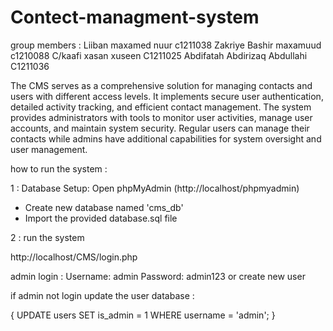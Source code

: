 # Contect-managment-system
group members :
Liiban maxamed nuur c1211038
Zakriye Bashir maxamuud c1210088
C/kaafi xasan xuseen C1211025
Abdifatah Abdirizaq Abdullahi C1211036


The CMS serves as a comprehensive solution for managing contacts and users with different access levels. It implements secure user authentication, detailed activity tracking, and efficient contact management. The system provides administrators with tools to monitor user activities, manage user accounts, and maintain system security. Regular users can manage their contacts while admins have additional capabilities for system oversight and user management.


how to run the system :

1 : Database Setup:
Open phpMyAdmin (http://localhost/phpmyadmin)
- Create new database named 'cms_db'
- Import the provided database.sql file

2 : run the system 

http://localhost/CMS/login.php

admin login :
Username: admin
Password: admin123
or create new user 



if admin not login update the user database :

{  UPDATE users SET is_admin = 1 WHERE username = 'admin'; }
